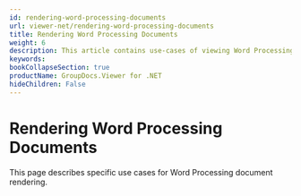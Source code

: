 ```yaml
---
id: rendering-word-processing-documents
url: viewer-net/rendering-word-processing-documents
title: Rendering Word Processing Documents
weight: 6
description: This article contains use-cases of viewing Word Processing Documents with GroupDocs.Viewer within your .NET applications.
keywords: 
bookCollapseSection: true
productName: GroupDocs.Viewer for .NET
hideChildren: False
---
```


# Rendering Word Processing Documents

This page describes specific use cases for Word Processing document rendering.
